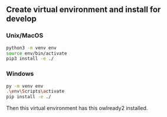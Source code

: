## Create virtual environment and install for develop
### Unix/MacOS
```sh
python3 -m venv env
source env/bin/activate
pip3 install -e ./
```

### Windows
```sh
py -m venv env
.\env\Scripts\activate
pip install -e ./
```
Then this virtual environment has this owlready2 installed.
